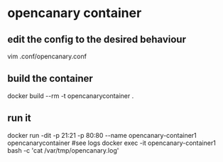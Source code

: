 # opencanary container

## edit the config to the desired behaviour
vim .conf/opencanary.conf
## build the container
docker build --rm -t opencanarycontainer .
## run it
docker run -dit -p 21:21 -p 80:80 --name opencanary-container1 opencanarycontainer
#see logs
docker exec -it opencanary-container1 bash -c 'cat /var/tmp/opencanary.log'
